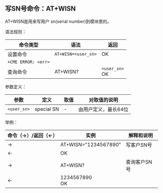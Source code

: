 ## 写SN号命令：AT+WISN

AT+WISN是用来写用户 sn(serial number)到模块里的。

语法规则：

| 命令类型            | 语法                | 返回               |
| ------------------- | ------------------- | ------------------ |
| 设置命令            | `AT+WISN=<user_sn>` | OK                 |
| `+CME ERROR: <err>` |                     |                    |
| 查询命令            | AT+WISN?            | `<user_sn>`<br> OK |

 

参数定义：

| 参数        | 定义       | 取值 | 对取值的说明         |
| ----------- | ---------- | ---- | -------------------- |
| `<user_sn>` | special SN | -    | 由用户定义，最长64位 |

 

举例：

| 命令（→）/返回（←） | 实例                 | 解释和说明   |
| ------------------- | -------------------- | ------------ |
| →                   | AT+WISN="1234567890" | 写客户SN号   |
| ←                   | OK                   |              |
| →                   | AT+WISN?             | 查询客户SN号 |
| ←                   | 1234567890 <br>OK    |              |

